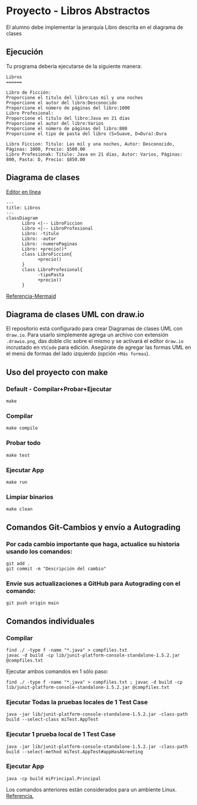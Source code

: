 # Proyecto - Libros Abstractos

El alumno debe implementar la jerarquía Libro descrita en el diagrama de clases

## Ejecución

Tu programa debería ejecutarse de la siguiente manera:

```
Libros
======

Libro de Ficción:
Proporcione el titulo del libro:Las mil y una noches
Proporcione el autor del libro:Desconocido
Proporcione el número de páginas del libro:1000
Libro Profesional:
Proporcione el titulo del libro:Java en 21 días
Proporcione el autor del libro:Varios
Proporcione el número de páginas del libro:800
Proporcione el tipo de pasta del libro (S=Suave, D=Dura):Dura

Libro Ficcion: Titulo: Las mil y una noches, Autor: Desconocido, Páginas: 1000, Precio: $500.00
Libro Profesionak: Titulo: Java en 21 días, Autor: Varios, Páginas: 800, Pasta: D, Precio: $850.00
```

## Diagrama de clases
[Editor en línea](https://mermaid.live/)
```mermaid
---
title: Libros
---
classDiagram
      Libro <|-- LibroFiccion
      Libro <|-- LibroProfesional
      Libro: -titulo
      Libro: -autor
      Libro: -numeroPaginas
      Libro: +precio()*
      class LibroFiccion{
            +precio()
      }
      class LibroProfesional{
            -tipoPasta
            +precio()
      }
```
[Referencia-Mermaid](https://mermaid.js.org/syntax/classDiagram.html)

## Diagrama de clases UML con draw.io
El repositorio está configurado para crear Diagramas de clases UML con ```draw.io```. Para usarlo simplemente agrega un archivo con extensión ```.drawio.png```, das doble clic sobre el mismo y se activará el editor ```draw.io``` incrustado en ```VSCode``` para edición. Asegúrate de agregar las formas UML en el menú de formas del lado izquierdo (opción ```+Más formas```).

## Uso del proyecto con make

### Default - Compilar+Probar+Ejecutar
```
make
```
### Compilar
```
make compile
```
### Probar todo
```
make test
```
### Ejecutar App
```
make run
```
### Limpiar binarios
```
make clean
```
## Comandos Git-Cambios y envío a Autograding

### Por cada cambio importante que haga, actualice su historia usando los comandos:
```
git add .
git commit -m "Descripción del cambio"
```
### Envíe sus actualizaciones a GitHub para Autograding con el comando:
```
git push origin main
```
## Comandos individuales
### Compilar

```
find ./ -type f -name "*.java" > compfiles.txt
javac -d build -cp lib/junit-platform-console-standalone-1.5.2.jar @compfiles.txt
```
Ejecutar ambos comandos en 1 sólo paso:

```
find ./ -type f -name "*.java" > compfiles.txt ; javac -d build -cp lib/junit-platform-console-standalone-1.5.2.jar @compfiles.txt
```


### Ejecutar Todas la pruebas locales de 1 Test Case

```
java -jar lib/junit-platform-console-standalone-1.5.2.jar -class-path build --select-class miTest.AppTest
```
### Ejecutar 1 prueba local de 1 Test Case

```
java -jar lib/junit-platform-console-standalone-1.5.2.jar -class-path build --select-method miTest.AppTest#appHasAGreeting
```
### Ejecutar App
```
java -cp build miPrincipal.Principal
```
Los comandos anteriores están considerados para un ambiente Linux. [Referencia.](https://www.baeldung.com/junit-run-from-command-line)
